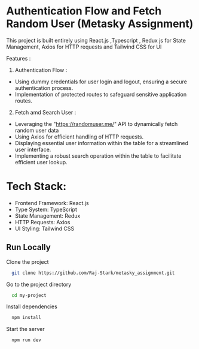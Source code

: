 # Authentication Flow and Fetch Random User (Metasky Assignment)

This project is built entirely using React.js ,Typescript , Redux js for State Management, Axios for HTTP requests and Tailwind CSS for UI

Features :

1. Authentication Flow :

- Using dummy credentials for user login and logout, ensuring a secure authentication process.
- Implementation of protected routes to safeguard sensitive application routes.

2. Fetch amd Search User :

- Leveraging the "https://randomuser.me/" API to dynamically fetch random user data
- Using Axios for efficient handling of HTTP requests.
- Displaying essential user information within the table for a streamlined user interface.
- Implementing a robust search operation within the table to facilitate efficient user lookup.

# Tech Stack:

- Frontend Framework: React.js
- Type System: TypeScript
- State Management: Redux
- HTTP Requests: Axios
- UI Styling: Tailwind CSS

## Run Locally

Clone the project

```bash
  git clone https://github.com/Raj-Stark/metasky_assignment.git
```

Go to the project directory

```bash
  cd my-project
```

Install dependencies

```bash
  npm install
```

Start the server

```bash
  npm run dev
```
